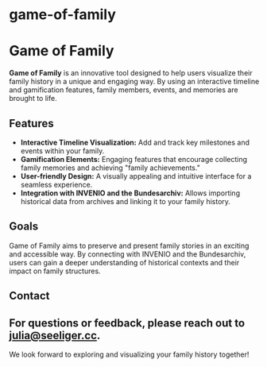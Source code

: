 
# game-of-family
# Game of Family 
**Game of Family** is an innovative tool designed to help users visualize their family history in a unique and engaging way. By using an interactive timeline and gamification features, family members, events, and memories are brought to life. 
## Features 
- **Interactive Timeline Visualization:** Add and track key milestones and events within your family. 
- **Gamification Elements:** Engaging features that encourage collecting family memories and achieving "family achievements." 
- **User-friendly Design:** A visually appealing and intuitive interface for a seamless experience. 
- **Integration with INVENIO and the Bundesarchiv:** Allows importing historical data from archives and linking it to your family history. 
## Goals 
Game of Family aims to preserve and present family stories in an exciting and accessible way. By connecting with INVENIO and the Bundesarchiv, users can gain a deeper understanding of historical contexts and their impact on family structures. 
## Contact 
For questions or feedback, please reach out to [julia@seeliger.cc](mailto:julia@seeliger.cc). 
--- 
We look forward to exploring and visualizing your family history together! 
